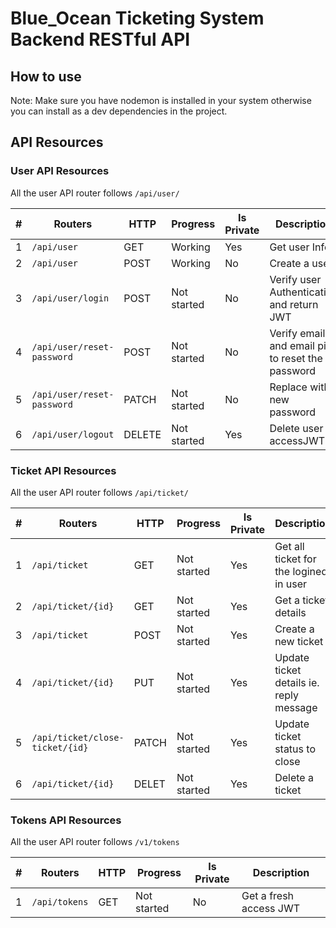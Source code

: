 # Blue_Ocean Ticketing System Backend RESTful API


## How to use



Note: Make sure you have nodemon is installed in your system otherwise you can install as a dev dependencies in the project.

## API Resources

### User API Resources

All the user API router follows `/api/user/`

| #   | Routers                   | HTTP   | Progress | Is Private | Description                                      |
| --- | ------------------------- | ------ | -------- | ---------- | ------------------------------------------------ |
| 1   | `/api/user`                | GET    | Working | Yes        | Get user Info                                    |
| 2   | `/api/user`                | POST   | Working | No         | Create a user                                    |
| 3   | `/api/user/login`          | POST   | Not started | No         | Verify user Authentication and return JWT        |
| 4   | `/api/user/reset-password` | POST   | Not started | No         | Verify email and email pin to reset the password |
| 5   | `/api/user/reset-password` | PATCH  | Not started | No         | Replace with new password                        |
| 6   | `/api/user/logout`         | DELETE | Not started | Yes        | Delete user accessJWT                            |

### Ticket API Resources

All the user API router follows `/api/ticket/`

| #   | Routers                        | HTTP | Progress | Is Private | Description                             |
| --- | ------------------------------ | ----- | ------------ | ---------- | --------------------------------------- |
| 1   | `/api/ticket`                   | GET   | Not started | Yes        | Get all ticket for the logined in user  |
| 2   | `/api/ticket/{id}`              | GET   | Not started | Yes        | Get a ticket details                    |
| 3   | `/api/ticket`                   | POST  | Not started | Yes        | Create a new ticket                     |
| 4   | `/api/ticket/{id}`              | PUT   | Not started | Yes        | Update ticket details ie. reply message |
| 5   | `/api/ticket/close-ticket/{id}` | PATCH | Not started | Yes        | Update ticket status to close           |
| 6   | `/api/ticket/{id}`              | DELET | Not started | Yes        | Delete a ticket                         |

### Tokens API Resources

All the user API router follows `/v1/tokens`

| #   | Routers      | HTTP | Progress | Is Private | Description            |
| --- | ------------ | ----- | -------- | ---------- | ---------------------- |
| 1   | `/api/tokens` | GET   | Not started     | No         | Get a fresh access JWT |
